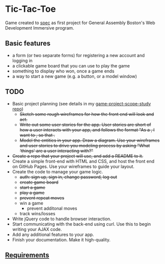 # Tic-Tac-Toe

Game created to [spec](https://github.com/ga-wdi-boston/game-project) as first project for General Assembly Boston's Web Development Immersive program. 

## Basic features

- a form (or two separate forms) for registering a new account and logging in
- a clickable game board that you can use to play the game
- something to display who won, once a game ends
- a way to start a new game (e.g. a button, or a model window)

## TODO

* Basic project planning (see details in my [game-project-scope-study repo](https://github.com/rebekahheacock/game-project-scope-study/blob/response/study.md))
  * ~~Sketch some rough wireframes for how the front end will look and act.~~
  * ~~Write out some user stories for the app. User stories are short of how a user interacts with your app, and follows the format "As a <role>, I want to <do something>, so that <some goal>.~~
  * ~~Model the entities in your app. Draw a diagram. Use your wireframes and user stories to drive you modeling process by asking "What 'things' are a user interacting with?"~~
* ~~Create a repo that your project will use, and add a README to it.~~
* Create a simple front-end with HTML and CSS, and host the front end on GitHub Pages. Use your wireframes to guide your layout.
* Create the code to manage your game logic.
  * ~~auth: sign up, sign in, change password, log out~~
  * ~~create game board~~
  * ~~start a game~~
  * ~~play a game~~
  * ~~prevent repeat moves~~
  * win a game
    * prevent additonal moves
  * track wins/losses
* Write jQuery code to handle browser interaction.
* Start communicating with the back-end using curl. Use this to begin writing your AJAX code.
* Add any additional features to your app.
* Finish your documentation. Make it high-quality.

## [Requirements](https://github.com/ga-wdi-boston/game-project/blob/master/requirements.md)